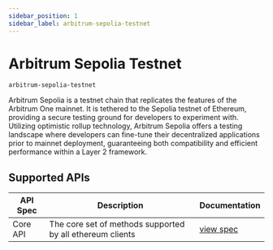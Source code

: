 ```yaml
---
sidebar_position: 1
sidebar_label: arbitrum-sepolia-testnet
---
```


# Arbitrum Sepolia Testnet

`arbitrum-sepolia-testnet`

Arbitrum Sepolia is a testnet chain that replicates the features of the Arbitrum One mainnet. It is tethered to the Sepolia testnet of Ethereum, providing a secure testing ground for developers to experiment with. Utilizing optimistic rollup technology, Arbitrum Sepolia offers a testing landscape where developers can fine-tune their decentralized applications prior to mainnet deployment, guaranteeing both compatibility and efficient performance within a Layer 2 framework.

## Supported APIs

| API Spec | Description                                               | Documentation                  |
| -------- | --------------------------------------------------------- | ------------------------------ |
| Core API | The core set of methods supported by all ethereum clients | [view spec](../specs/core-api) |
